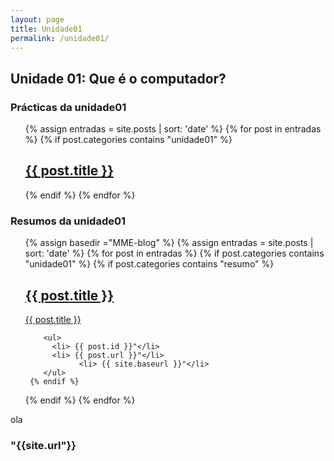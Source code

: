 ```yaml
---
layout: page
title: Unidade01
permalink: /unidade01/
---
```

Unidade 01: Que é o computador? 
--- 

<h3>Prácticas da unidade01</h3>

<ul>
{% assign entradas = site.posts | sort: 'date' %}
  {% for post in entradas %}
   {% if post.categories contains "unidade01" %}
            <h2><a href="{{ post.url }}">{{ post.title }}</a></h2>
   {% endif %}
  {% endfor %}
</ul>

<h3>Resumos da unidade01</h3>

<ul>
{% assign basedir ="MME-blog" %}
{% assign entradas = site.posts | sort: 'date' %}
  {% for post in entradas %}
   {% if post.categories contains "unidade01" %}
     {% if post.categories contains "resumo" %}
      <h2><a href="{{ post.url }}">{{ post.title }}</a></h2>
          <a class="post-link" href="{{ post.url | prepend: site.baseurl }}">{{ post.title }}</a>

        <ul>
          <li> {{ post.id }}"</li>
          <li> {{ post.url }}"</li>
                <li> {{ site.baseurl }}"</li>
        </ul>
     {% endif %}
   {% endif %}
  {% endfor %}
</ul>

ola

<h3> "{{site.url"}}</h3>

